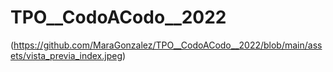 # TPO__CodoACodo__2022


(https://github.com/MaraGonzalez/TPO__CodoACodo__2022/blob/main/assets/vista_previa_index.jpeg)
